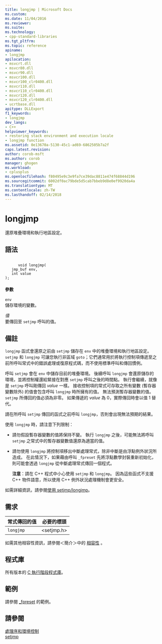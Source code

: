 ```yaml
---
title: longjmp | Microsoft Docs
ms.custom: 
ms.date: 11/04/2016
ms.reviewer: 
ms.suite: 
ms.technology:
- cpp-standard-libraries
ms.tgt_pltfrm: 
ms.topic: reference
apiname:
- longjmp
apilocation:
- msvcrt.dll
- msvcr80.dll
- msvcr90.dll
- msvcr100.dll
- msvcr100_clr0400.dll
- msvcr110.dll
- msvcr110_clr0400.dll
- msvcr120.dll
- msvcr120_clr0400.dll
- ucrtbase.dll
apitype: DLLExport
f1_keywords:
- longjmp
dev_langs:
- C++
helpviewer_keywords:
- restoring stack environment and execution locale
- longjmp function
ms.assetid: 0e13670a-5130-45c1-ad69-6862505b7a2f
caps.latest.revision: 
author: corob-msft
ms.author: corob
manager: ghogen
ms.workload:
- cplusplus
ms.openlocfilehash: f80495e9c3e9fa7ce39dac8811e474f68844d196
ms.sourcegitcommit: 6002df0ac79bde5d5cab7bbeb9d8e0ef9920da4a
ms.translationtype: MT
ms.contentlocale: zh-TW
ms.lasthandoff: 02/14/2018
---
```

# <a name="longjmp"></a>longjmp
還原堆疊環境和執行地區設定。  
  
## <a name="syntax"></a>語法  
  
```  
  
      void longjmp(  
   jmp_buf env,  
   int value   
);  
```  
  
#### <a name="parameters"></a>參數  
 `env`  
 儲存環境的變數。  
  
 *值*  
 要傳回至 `setjmp` 呼叫的值。  
  
## <a name="remarks"></a>備註  
 `longjmp` 函式會還原之前由 `setjmp` 儲存在 `env` 中的堆疊環境和執行地區設定。 `setjmp` 和 `longjmp` 可讓您執行非區域 `goto`；它們通常用於將執行控制項傳遞至之前所呼叫常式中的錯誤處理或復原程式碼，而不使用標準呼叫和傳回慣例。  
  
 呼叫 `setjmp` 會在 `env` 中儲存目前的堆疊環境。 後續呼叫 `longjmp` 會還原儲存的環境，並將控制權還給緊接在對應 `setjmp` 呼叫之後的時間點。 執行會繼續，就像是 `setjmp` 呼叫剛傳回 *value* 一樣。 接收控制項的常式可存取之所有變數 (暫存器變數除外) 的值會包含呼叫 `longjmp` 時所擁有的值。 無法預測暫存器變數的值。 `setjmp` 所傳回的值必須為非零。 如果傳遞的 *value* 為 0，實際傳回時會以值 1 替代。  
  
 請在所呼叫 `setjmp` 傳回的函式之前呼叫 `longjmp`，否則會出現無法預期的結果。  
  
 使用 `longjmp` 時，請注意下列限制：  
  
-   請勿假設暫存器變數的值將保持不變。 執行 `longjmp` 之後，可能無法將呼叫 `setjmp` 之常式中的暫存器變數值還原為適當的值。  
  
-   請勿使用 `longjmp` 將控制項移出中斷處理常式，除非中斷是由浮點例外狀況所造成。 在此情況下，如果藉由呼叫 `_fpreset` 先將浮點數學封裝重新初始化，則可能會透過 `longjmp` 從中斷處理常式傳回一個程式。  
  
     **注意**：請在 C++ 程式中小心使用 `setjmp` 和 `longjmp`。 因為這些函式不支援 C++ 物件語意，所以使用 C++ 例外狀況處理機制會更安全。  
  
 如需詳細資訊，請參閱[使用 setjmp/longjmp](../../cpp/using-setjmp-longjmp.md)。  
  
## <a name="requirements"></a>需求  
  
|常式傳回的值|必要的標頭|  
|-------------|---------------------|  
|`longjmp`|\<setjmp.h>|  
  
 如需其他相容性資訊，請參閱＜簡介＞中的 [相容性](../../c-runtime-library/compatibility.md) 。  
  
## <a name="libraries"></a>程式庫  
 所有版本的 [C 執行階段程式庫](../../c-runtime-library/crt-library-features.md)。  
  
## <a name="example"></a>範例  
 請參閱 [_fpreset](../../c-runtime-library/reference/fpreset.md) 的範例。  
  
## <a name="see-also"></a>請參閱  
 [處理序和環境控制](../../c-runtime-library/process-and-environment-control.md)   
 [setjmp](../../c-runtime-library/reference/setjmp.md)